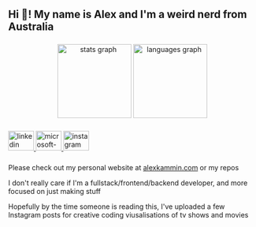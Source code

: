 <h2 align="left">Hi 👋! My name is Alex and I'm a weird nerd from Australia</h2>

###

<div align="center">
  <img src="https://github-readme-stats.vercel.app/api?username=alex-k-exe&hide_title=false&hide_rank=false&show_icons=true&include_all_commits=true&count_private=true&disable_animations=false&theme=dracula&locale=en&hide_border=false" height="150" alt="stats graph"  />
  <img src="https://github-readme-stats.vercel.app/api/top-langs?username=alex-k-exe&locale=en&hide_title=false&layout=compact&card_width=320&langs_count=5&theme=dracula&hide_border=false" height="150" alt="languages graph"  />
</div>

###

<div align="left">
  <a href="https://www.linkedin.com/in/alexkammin" target="_blank">
    <img src="https://raw.githubusercontent.com/maurodesouza/profile-readme-generator/master/src/assets/icons/social/linkedin/default.svg" width="52" height="40" alt="linkedin logo"  />
  </a>
  <a href="mailto:alexkammin@outlook.com" target="_blank">
    <img src="https://raw.githubusercontent.com/maurodesouza/profile-readme-generator/master/src/assets/icons/social/microsoft-outlook/default.svg" width="52" height="40" alt="microsoft-outlook logo"  />
  </a>
  <a href="https://www.instagram.com/weirdnerdthings?igsh=bHk4eDJteXRtdXZh" target="_blank">
    <img src="https://raw.githubusercontent.com/maurodesouza/profile-readme-generator/master/src/assets/icons/social/instagram/default.svg" width="52" height="40" alt="instagram logo"  />
  </a>
</div>

###

Please check out my personal website at [alexkammin.com](alexkammin.com) or my repos

I don't really care if I'm a fullstack/frontend/backend developer, and more focused on just making stuff

Hopefully by the time someone is reading this, I've uploaded a few Instagram posts for creative coding viusalisations of tv shows and movies
